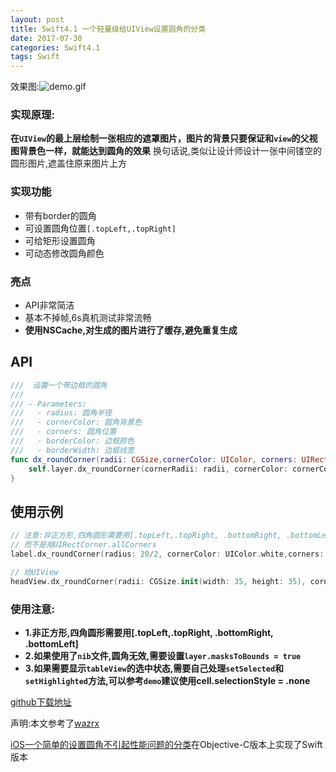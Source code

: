 ```yaml
---
layout: post
title: Swift4.1 一个轻量级给UIView设置圆角的分类
date: 2017-07-30
categories: Swift4.1
tags: Swift
---
```


效果图:![demo.gif](https://upload-images.jianshu.io/upload_images/987457-3a3aa0a7f10380ca.gif?imageMogr2/auto-orient/strip)

### 实现原理:

**在`UIView`的最上层绘制一张相应的遮罩图片，图片的背景只要保证和`view`的父视图背景色一样，就能达到圆角的效果**
换句话说,类似让设计师设计一张中间镂空的圆形图片,遮盖住原来图片上方

### 实现功能
- 带有border的圆角
- 可设置圆角位置`[.topLeft,.topRight]`
-  可给矩形设置圆角
-  可动态修改圆角颜色

### 亮点
- API非常简洁
-  基本不掉帧,6s真机测试非常流畅
-  **使用NSCache,对生成的图片进行了缓存,避免重复生成**

## API
```swift
///  设置一个带边框的圆角
///
/// - Parameters:
///   - radius: 圆角半径
///   - cornerColor: 圆角背景色
///   - corners: 圆角位置
///   - borderColor: 边框颜色
///   - borderWidth: 边框线宽
func dx_roundCorner(radii: CGSize,cornerColor: UIColor, corners: UIRectCorner, borderColor: UIColor, borderWidth: CGFloat)  {
    self.layer.dx_roundCorner(cornerRadii: radii, cornerColor: cornerColor, corners: corners, borderColor: borderColor, borderWidth: borderWidth)
}
```

## 使用示例
```swift
// 注意:非正方形,四角圆形需要用[.topLeft,.topRight, .bottomRight, .bottomLeft]
// 而不是用UIRectCorner.allCorners
label.dx_roundCorner(radius: 20/2, cornerColor: UIColor.white,corners: [.topLeft,.topRight, .bottomRight, .bottomLeft])

// 给UIView
headView.dx_roundCorner(radii: CGSize.init(width: 35, height: 35), cornerColor: UIColor.white, corners: .allCorners, borderColor: UIColor.red, borderWidth: 2)
```

### 使用注意:
- **1.非正方形,四角圆形需要用[.topLeft,.topRight, .bottomRight, .bottomLeft]**
- **2.如果使用了`nib`文件,圆角无效,需要设置`layer.masksToBounds = true`**
- **3.如果需要显示`tableView`的选中状态,需要自己处理`setSelected`和`setHighlighted`方法,可以参考`demo`建议使用cell.selectionStyle = .none**


[github下载地址](https://github.com/dongxiexidu/UIViewRoundCorner)

声明:本文参考了[wazrx](/u/80e096a6331e)

[iOS一个简单的设置圆角不引起性能问题的分类](https://www.jianshu.com/p/ddad9e336162)在Objective-C版本上实现了Swift版本
